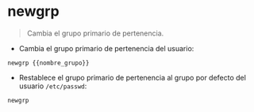 # newgrp

> Cambia el grupo primario de pertenencia.

- Cambia el grupo primario de pertenencia del usuario:

`newgrp {{nombre_grupo}}`

- Restablece el grupo primario de pertenencia al grupo por defecto del usuario `/etc/passwd`:

`newgrp`
